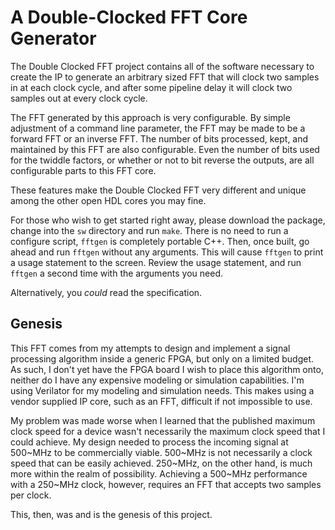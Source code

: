 # A Double-Clocked FFT Core Generator

The Double Clocked FFT project contains all of the software necessary to
create the IP to generate an arbitrary sized FFT that will clock two samples
in at each clock cycle, and after some pipeline delay it will clock two
samples out at every clock cycle.

The FFT generated by this approach is very configurable.  By simple adjustment
of a command line parameter, the FFT may be made to be a forward FFT or an
inverse FFT.  The number of bits processed, kept, and maintained by this
FFT are also configurable.  Even the number of bits used for the twiddle
factors, or whether or not to bit reverse the outputs, are all configurable
parts to this FFT core.

These features make the Double Clocked FFT very different and unique among the
other open HDL cores you may fine.

For those who wish to get started right away, please download the package,
change into the ``sw`` directory and run ``make``.  There is no need to
run a configure script, ``fftgen`` is completely portable C++.  Then, once
built, go ahead and run ``fftgen`` without any arguments.  This will cause
``fftgen`` to print a usage statement to the screen.  Review the usage
statement, and run ``fftgen`` a second time with the arguments you need.

Alternatively, you _could_ read the specification.

## Genesis
This FFT comes from my attempts to design and implement a signal processing
algorithm inside a generic FPGA, but only on a limited budget.  As such,
I don't yet have the FPGA board I wish to place this algorithm onto, neither
do I have any expensive modeling or simulation capabilities.  I'm using
Verilator for my modeling and simulation needs.  This makes
using a vendor supplied IP core, such as an FFT, difficult if not impossible
to use.

My problem was made worse when I learned that the published maximum clock
speed for a device wasn't necessarily the maximum clock speed that I could
achieve.  My design needed to process the incoming signal at 500~MHz to be
commercially viable.  500~MHz is not necessarily a clock speed
that can be easily achieved.  250~MHz, on the other hand, is much more within
the realm of possibility.  Achieving a 500~MHz performance with a 250~MHz
clock, however, requires an FFT that accepts two samples per clock.

This, then, was and is the genesis of this project.

